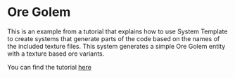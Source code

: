 # Ore Golem

This is an example from a tutorial that explains how to use System Template to create systems that generate parts of the code based on the names of the included texture files. This system generates a simple Ore Golem entity with a texture based ore variants.

You can find the tutorial [here](https://system-template-docs.readthedocs.io/en/3.4.0/tutorials/using_file_names_to_generate_data/)